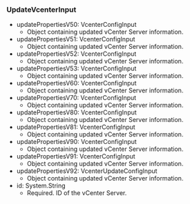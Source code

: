 ### UpdateVcenterInput


- updatePropertiesV50: VcenterConfigInput
  - Object containing updated vCenter Server information.
- updatePropertiesV51: VcenterConfigInput
  - Object containing updated vCenter Server information.
- updatePropertiesV52: VcenterConfigInput
  - Object containing updated vCenter Server information.
- updatePropertiesV53: VcenterConfigInput
  - Object containing updated vCenter Server information.
- updatePropertiesV60: VcenterConfigInput
  - Object containing updated vCenter Server information.
- updatePropertiesV70: VcenterConfigInput
  - Object containing updated vCenter Server information.
- updatePropertiesV80: VcenterConfigInput
  - Object containing updated vCenter Server information.
- updatePropertiesV81: VcenterConfigInput
  - Object containing updated vCenter Server information.
- updatePropertiesV90: VcenterConfigInput
  - Object containing updated vCenter Server information.
- updatePropertiesV91: VcenterConfigInput
  - Object containing updated vCenter Server information.
- updatePropertiesV92: VcenterUpdateConfigInput
  - Object containing updated vCenter Server information.
- id: System.String
  - Required. ID of the vCenter Server.

